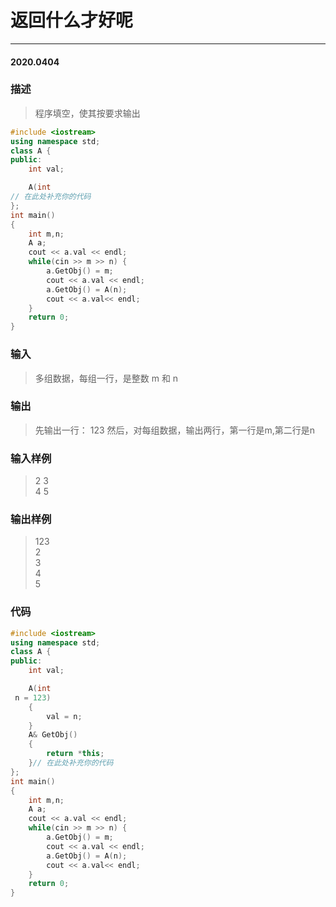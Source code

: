 # 返回什么才好呢
***
#### 2020.0404

### 描述
>程序填空，使其按要求输出
```c++
#include <iostream>
using namespace std;
class A {
public:
    int val;

    A(int
// 在此处补充你的代码
};
int main()
{
    int m,n;
    A a;
    cout << a.val << endl;
    while(cin >> m >> n) {
        a.GetObj() = m;
        cout << a.val << endl;
        a.GetObj() = A(n);
        cout << a.val<< endl;
    }
    return 0;
}
```

### 输入 
>多组数据，每组一行，是整数 m 和 n

### 输出 
>先输出一行： 123 然后，对每组数据，输出两行，第一行是m,第二行是n

### 输入样例
>2 3        
4 5         

### 输出样例
>123        
2        
3         
4        
5            

### 代码
```c++
#include <iostream>
using namespace std;
class A {
public:
    int val;

    A(int
 n = 123)
    {
        val = n;
    }
    A& GetObj()
    {
        return *this;
    }// 在此处补充你的代码
};
int main()
{
    int m,n;
    A a;
    cout << a.val << endl;
    while(cin >> m >> n) {
        a.GetObj() = m;
        cout << a.val << endl;
        a.GetObj() = A(n);
        cout << a.val<< endl;
    }
    return 0;
}
